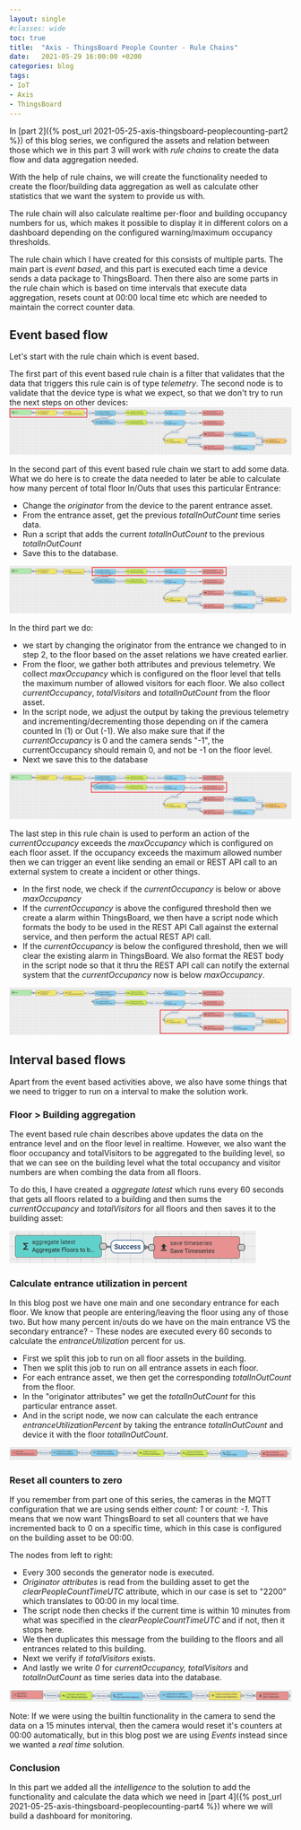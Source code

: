 ```yaml
---
layout: single
#classes: wide
toc: true
title:  "Axis - ThingsBoard People Counter - Rule Chains"
date:   2021-05-29 16:00:00 +0200
categories: blog
tags: 
- IoT
- Axis
- ThingsBoard
---
```


In [part 2]({% post_url 2021-05-25-axis-thingsboard-peoplecounting-part2 %}) of this blog series, we configured the assets and relation between those which we in this part 3 will work with *rule chains* to create the data flow and data aggregation needed.

With the help of rule chains, we will create the functionality needed to create the floor/building data aggregation as well as calculate other statistics that we want the system to provide us with.

The rule chain will also calculate realtime per-floor and building occupancy numbers for us, which makes it possible to display it in different colors on a dashboard depending on the configured warning/maximum occupancy thresholds.

The rule chain which I have created for this consists of multiple parts. The main part is *event based*, and this part is executed each time a device sends a data package to ThingsBoard. Then there also are some parts in the rule chain which is based on time intervals that execute data aggregation, resets count at 00:00 local time etc which are needed to maintain the correct counter data.

## Event based flow

Let's start with the rule chain which is event based.

The first part of this event based rule chain is a filter that validates that the data that triggers this rule cain is of type *telemetry*. The second node is to validate that the device type is what we expect, so that we don't try to run the next steps on other devices:
[![Event part1](/assets/images/axis-thingsboard-peoplecounting-part3/EventPart1.png)](/assets/images/axis-thingsboard-peoplecounting-part3/EventPart1.png)

In the second part of this event based rule chain we start to add some data. What we do here is to create the data needed to later be able to calculate how many percent of total floor In/Outs that uses this particular Entrance:

* Change the *originator* from the device to the parent entrance asset.
* From the entrance asset, get the previous *totalInOutCount* time series data.
* Run a script that adds the current *totalInOutCount* to the previous *totalInOutCount*
* Save this to the database.

[![Event part2](/assets/images/axis-thingsboard-peoplecounting-part3/EventPart2.png)](/assets/images/axis-thingsboard-peoplecounting-part3/EventPart2.png)

In the third part we do:

* we start by changing the originator from the entrance we changed to in step 2, to the floor based on the asset relations we have created earlier.
* From the floor, we gather both attributes and previous telemetry. We collect *maxOccupancy* which is configured on the floor level that tells the maximum number of allowed visitors for each floor. We also collect *currentOccupancy*, *totalVisitors* and *totalInOutCount* from the floor asset.
* In the script node, we adjust the output by taking the previous telemetry and incrementing/decrementing those depending on if the camera counted In (1) or Out (-1). We also make sure that if the *currentOccupancy* is 0 and the camera sends "-1", the currentOccupancy should remain 0, and not be -1 on the floor level.
* Next we save this to the database

[![Event part3](/assets/images/axis-thingsboard-peoplecounting-part3/EventPart3.png)](/assets/images/axis-thingsboard-peoplecounting-part3/EventPart3.png)

The last step in this rule chain is used to perform an action of the *currentOccupancy* exceeds the *maxOccupancy* which is configured on each floor asset. If the occupancy exceeds the maximum allowed number then we can trigger an event like sending an email or REST API call to an external system to create a incident or other things.

* In the first node, we check if the *currentOccupancy* is below or above *maxOccupancy*
* If the *currentOccupancy* is above the configured threshold then we create a alarm within ThingsBoard, we then have a script node which formats the body to be used in the REST API Call against the external service, and then perform the actual REST API call.
* If the *currentOccupancy* is below the configured threshold, then we will clear the existing alarm in ThingsBoard. We also format the REST body in the script node so that it thru the REST API call can notify the external system that the *currentOccupancy* now is below *maxOccupancy*.

[![Event part4](/assets/images/axis-thingsboard-peoplecounting-part3/EventPart4.png)](/assets/images/axis-thingsboard-peoplecounting-part3/EventPart4.png)

## Interval based flows

Apart from the event based activities above, we also have some things that we need to trigger to run on a interval to make the solution work.

### Floor > Building aggregation

The event based rule chain describes above updates the data on the entrance level and on the floor level in realtime. However, we also want the floor occupancy and totalVisitors to be aggregated to the building level, so that we can see on the building level what the total occupancy and visitor numbers are when combing the data from all floors.

To do this, I have created a *aggregate latest* which runs every 60 seconds that gets all floors related to a building and then sums the *currentOccupancy* and *totalVisitors* for all floors and then saves it to the building asset:

[![Building aggregation](/assets/images/axis-thingsboard-peoplecounting-part3/floorBuildingAggregation.png)](/assets/images/axis-thingsboard-peoplecounting-part3/floorBuildingAggregation.png)

### Calculate entrance utilization in percent

In this blog post we have one main and one secondary entrance for each floor. We know that people are entering/leaving the floor using any of those two. But how many percent in/outs do we have on the main entrance VS the secondary entrance? - These nodes are executed every 60 seconds to calculate the *entranceUtilization* percent for us.

* First we split this job to run on all floor assets in the building.
* Then we split this job to run on all entrance assets in each floor.
* For each entrance asset, we then get the corresponding *totalInOutCount* from the floor.
* In the "originator attributes" we get the *totalInOutCount* for this particular entrance asset.
* And in the script node, we now can calculate the each entrance *entranceUtilizationPercent* by taking the entrance *totalInOutCount* and device it with the floor *totalInOutCount*.

[![Entrance Utilization](/assets/images/axis-thingsboard-peoplecounting-part3/entranceUtilization.png)](/assets/images/axis-thingsboard-peoplecounting-part3/entranceUtilization.png)

### Reset all counters to zero

If you remember from part one of this series, the cameras in the MQTT configuration that we are using sends either *count: 1* or *count: -1*. This means that we now want ThingsBoard to set all counters that we have incremented back to 0 on a specific time, which in this case is configured on the building asset to be 00:00.

The nodes from left to right:

* Every 300 seconds the generator node is executed.
* *Originator attributes* is read from the building asset to get the *clearPeopleCountTimeUTC* attribute, which in our case is set to "2200" which translates to 00:00 in my local time.
* The script node then checks if the current time is within 10 minutes from what was specified in the *clearPeopleCountTimeUTC* and if not, then it stops here.
* We then duplicates this message from the building to the floors and all entrances related to this building.
* Next we verify if *totalVisitors* exists.
* And lastly we write *0* for *currentOccupancy, totalVisitors* and *totalInOutCount* as time series data into the database.

[![Reset counters](/assets/images/axis-thingsboard-peoplecounting-part3/resetBuilding.png)](/assets/images/axis-thingsboard-peoplecounting-part3/resetBuilding.png)

Note: If we were using the builtin functionality in the camera to send the data on a 15 minutes interval, then the camera would reset it's counters at 00:00 automatically, but in this blog post we are using *Events* instead since we wanted a *real time* solution.

### Conclusion

In this part we added all the *intelligence* to the solution to add the functionality and calculate the data which we need in [part 4]({% post_url 2021-05-25-axis-thingsboard-peoplecounting-part4 %}) where we will build a dashboard for monitoring.
